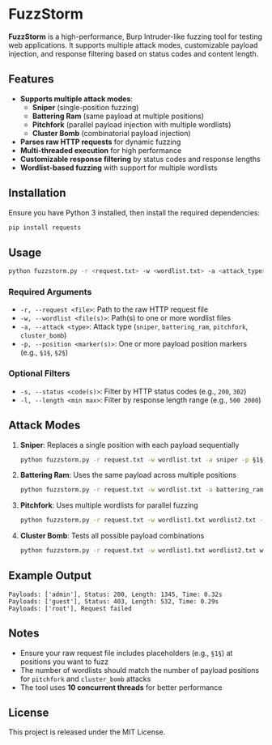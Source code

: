 # FuzzStorm  

**FuzzStorm** is a high-performance, Burp Intruder-like fuzzing tool for testing web applications. It supports multiple attack modes, customizable payload injection, and response filtering based on status codes and content length.  

## Features  
- **Supports multiple attack modes**:  
  - **Sniper** (single-position fuzzing)  
  - **Battering Ram** (same payload at multiple positions)  
  - **Pitchfork** (parallel payload injection with multiple wordlists)  
  - **Cluster Bomb** (combinatorial payload injection)  
- **Parses raw HTTP requests** for dynamic fuzzing  
- **Multi-threaded execution** for high performance  
- **Customizable response filtering** by status codes and response lengths  
- **Wordlist-based fuzzing** with support for multiple wordlists  

## Installation  
Ensure you have Python 3 installed, then install the required dependencies:  
```sh
pip install requests
```

## Usage  
```sh
python fuzzstorm.py -r <request.txt> -w <wordlist.txt> -a <attack_type> -p <payload_marker(s)> [options]
```

### Required Arguments  
- `-r, --request <file>`: Path to the raw HTTP request file  
- `-w, --wordlist <file(s)>`: Path(s) to one or more wordlist files  
- `-a, --attack <type>`: Attack type (`sniper`, `battering_ram`, `pitchfork`, `cluster_bomb`)  
- `-p, --position <marker(s)>`: One or more payload position markers (e.g., `§1§`, `§2§`)  

### Optional Filters  
- `-s, --status <code(s)>`: Filter by HTTP status codes (e.g., `200`, `302`)  
- `-l, --length <min max>`: Filter by response length range (e.g., `500 2000`)  

## Attack Modes  
1. **Sniper**: Replaces a single position with each payload sequentially  
   ```sh
   python fuzzstorm.py -r request.txt -w wordlist.txt -a sniper -p §1§ -s 200 302
   ```
2. **Battering Ram**: Uses the same payload across multiple positions  
   ```sh
   python fuzzstorm.py -r request.txt -w wordlist.txt -a battering_ram -p §1§ §2§ -l 1000 5000
   ```
3. **Pitchfork**: Uses multiple wordlists for parallel fuzzing  
   ```sh
   python fuzzstorm.py -r request.txt -w wordlist1.txt wordlist2.txt -a pitchfork -p §1§ §2§ -s 200 -l 500 2000
   ```
4. **Cluster Bomb**: Tests all possible payload combinations  
   ```sh
   python fuzzstorm.py -r request.txt -w wordlist1.txt wordlist2.txt wordlist3.txt -a cluster_bomb -p §1§ §2§ §3§
   ```

## Example Output  
```
Payloads: ['admin'], Status: 200, Length: 1345, Time: 0.32s  
Payloads: ['guest'], Status: 403, Length: 532, Time: 0.29s  
Payloads: ['root'], Request failed  
```

## Notes  
- Ensure your raw request file includes placeholders (e.g., `§1§`) at positions you want to fuzz  
- The number of wordlists should match the number of payload positions for `pitchfork` and `cluster_bomb` attacks  
- The tool uses **10 concurrent threads** for better performance  

## License  
This project is released under the MIT License.  
